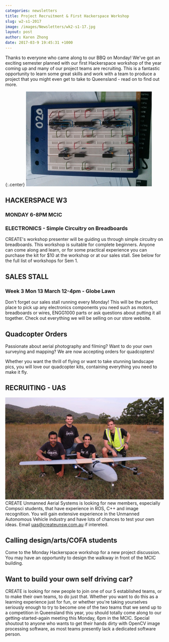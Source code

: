 ```yaml
---
categories: newsletters
title: Project Recruitment & First Hackerspace Workshop
slug: w2-s1-2017
image: /images/Newsletters/wk2-s1-17.jpg
layout: post
author: Karen Zhong
date: 2017-03-9 19:45:31 +1000
---
```


Thanks to everyone who came along to our BBQ on Monday! We've got an exciting semester planned with our first Hackerspace workshop of the year coming up and many of our project teams are recruiting. This is a fantastic opportunity to learn some great skills and work with a team to produce a project that you might even get to take to Queensland - read on to find out more.

{:.center}
![](/images/Newsletters/wk2-s1-17-1.jpg)

## HACKERSPACE W3
###  MONDAY 6-8PM MCIC
### ELECTRONICS - Simple Circuitry on Breadboards
CREATE's workshop presenter will be guiding us through simple circuitry on breadboards. This workshop is suitable for complete beginners. Anyone can come along and learn, or for some practical experience you can purchase the kit for $10 at the workshop or at our sales stall. See below for the full list of workshops for Sem 1.


## SALES STALL
### Week 3 Mon 13 March 12-4pm - Globe Lawn

Don't forget our sales stall running every Monday! This will be the perfect place to pick up any electronics components you need such as motors, breadboards or wires, ENGG1000 parts or ask questions  about putting it all together. Check out everything we will be selling on our store website.

## Quadcopter Orders
Passionate about aerial photography and filming? Want to do your own surveying and mapping? We are now accepting orders for quadcopters!

Whether you want the thrill of flying or want to take stunning landscape pics, you will love our quadcopter kits, containing everything you need to make it fly.


## RECRUITING - UAS
![](/images/Newsletters/uas.jpeg)
CREATE Unmanned Aerial Systems is looking for new members, especially Compsci students, that have experience in ROS, C++ and image recognition. You will gain extensive experience in the Unmanned Autonomous Vehicle industry and have lots of chances to test your own ideas. Email uas@createunsw.com.au if intereted.

## Calling design/arts/COFA students
Come to the Monday Hackerspace workshop for a new project discussion. You may have an opportunity to design the walkway in front of the MCIC building.

## Want to build your own self driving car?
CREATE is looking for new people to join one of our 5 established teams, or to make their own teams, to do just that. Whether you want to do this as a learning experience just for fun, or whether you're taking yourselves seriously enough to try to become one of the two teams that we send up to a competition in Queensland this year, you should totally come along to our getting-started-again meeting this Monday, 6pm in the MCIC. Special shoutout to anyone who wants to get their hands dirty with OpenCV image processing software, as most teams presently lack a dedicated software person.
